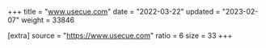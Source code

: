 +++
title = "www.usecue.com"
date = "2022-03-22"
updated = "2023-02-07"
weight = 33846

[extra]
source = "https://www.usecue.com"
ratio = 6
size = 33
+++
